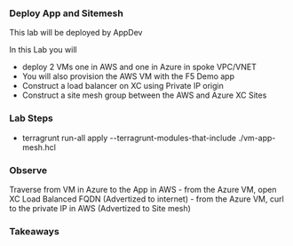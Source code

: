 ### Deploy App and Sitemesh

This lab will be deployed by AppDev

In this Lab you will 
  - deploy 2 VMs one in AWS and one in Azure in spoke VPC/VNET
  - You will also provision the AWS VM with the F5 Demo app
  - Construct a load balancer on XC using Private IP origin
  - Construct a site mesh group between the AWS and Azure XC Sites

### Lab Steps
  - terragrunt run-all apply --terragrunt-modules-that-include ./vm-app-mesh.hcl

### Observe
  Traverse from VM in Azure to the App in AWS
    - from the Azure VM, open XC Load Balanced FQDN (Advertized to internet)
    - from the Azure VM, curl to the private IP in AWS (Advertized to Site mesh)

### Takeaways 
